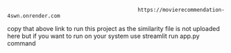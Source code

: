                                               https://movierecommendation-4swn.onrender.com
copy that above link to run this project as the similarity file is not uploaded here 
but if you want to run on your system use streamlit run app.py command 

